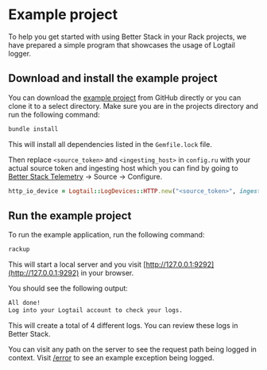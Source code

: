 # Example project

To help you get started with using Better Stack in your Rack projects, we have prepared a simple program that showcases the usage of Logtail logger.

## Download and install the example project

You can download the [example project](https://github.com/logtail/logtail-ruby-rack/tree/main/example-project) from GitHub directly or you can clone it to a select directory. Make sure you are in the projects directory and run the following command:

```bash
bundle install
```

This will install all dependencies listed in the `Gemfile.lock` file.

Then replace `<source_token>` and `<ingesting_host>` in `config.ru` with your actual source token and ingesting host which you can find by going to [Better Stack Telemetry](https://teleemetry.betterstack.com/dashboard) -> Source -> Configure.

```ruby
http_io_device = Logtail::LogDevices::HTTP.new("<source_token>", ingesting_host: "<ingesting_host>")
```

## Run the example project

To run the example application, run the following command:

```bash
rackup
```

This will start a local server and you visit [http://127.0.0.1:9292](http://127.0.0.1:9292) in your browser.

You should see the following output:

```bash
All done!
Log into your Logtail account to check your logs.
```

This will create a total of 4 different logs. You can review these logs in Better Stack.

You can visit any path on the server to see the request path being logged in context. Visit [/error](http://127.0.0.1:9292) to see an example exception being logged.
